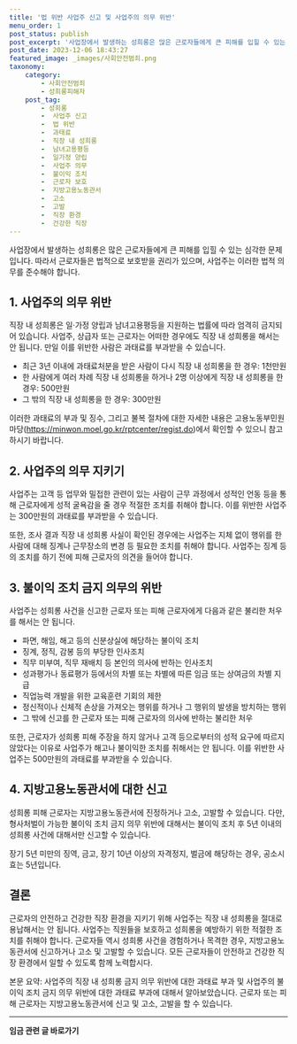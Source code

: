 ```yaml
---
title: '법 위반 사업주 신고 및 사업주의 의무 위반'
menu_order: 1
post_status: publish
post_excerpt: '사업장에서 발생하는 성희롱은 많은 근로자들에게 큰 피해를 입힐 수 있는 심각한 문제입니다. 따라서 근로자들은 법적으로 보호받을 권리가 있으며, 사업주는 이러한 법적 의무를 준수해야 합니다.'
post_date: 2023-12-06 18:43:27
featured_image: _images/사회안전범죄.png
taxonomy:
    category:
        - 사회안전범죄
        - 성희롱피해자
    post_tag:
        - 성희롱
        -  사업주 신고
        -  법 위반
        -  과태료
        -  직장 내 성희롱
        -  남녀고용평등
        -  일가정 양립
        -  사업주 의무
        -  불이익 조치
        -  근로자 보호
        -  지방고용노동관서
        -  고소
        -  고발
        -  직장 환경
        -  건강한 직장
---
```



사업장에서 발생하는 성희롱은 많은 근로자들에게 큰 피해를 입힐 수 있는 심각한 문제입니다. 따라서 근로자들은 법적으로 보호받을 권리가 있으며, 사업주는 이러한 법적 의무를 준수해야 합니다.

## 1. 사업주의 의무 위반

직장 내 성희롱은 일·가정 양립과 남녀고용평등을 지원하는 법률에 따라 엄격히 금지되어 있습니다. 사업주, 상급자 또는 근로자는 어떠한 경우에도 직장 내 성희롱을 해서는 안 됩니다. 만일 이를 위반한 사람은 과태료를 부과받을 수 있습니다.

- 최근 3년 이내에 과태료처분을 받은 사람이 다시 직장 내 성희롱을 한 경우: 1천만원
- 한 사람에게 여러 차례 직장 내 성희롱을 하거나 2명 이상에게 직장 내 성희롱을 한 경우: 500만원
- 그 밖의 직장 내 성희롱을 한 경우: 300만원

이러한 과태료의 부과 및 징수, 그리고 불복 절차에 대한 자세한 내용은 고용노동부민원마당(https://minwon.moel.go.kr/rptcenter/regist.do)에서 확인할 수 있으니 참고하시기 바랍니다.

## 2. 사업주의 의무 지키기

사업주는 고객 등 업무와 밀접한 관련이 있는 사람이 근무 과정에서 성적인 언동 등을 통해 근로자에게 성적 굴욕감을 줄 경우 적절한 조치를 취해야 합니다. 이를 위반한 사업주는 300만원의 과태료를 부과받을 수 있습니다.

또한, 조사 결과 직장 내 성희롱 사실이 확인된 경우에는 사업주는 지체 없이 행위를 한 사람에 대해 징계나 근무장소의 변경 등 필요한 조치를 취해야 합니다. 사업주는 징계 등의 조치를 하기 전에 피해 근로자의 의견을 들어야 합니다.

## 3. 불이익 조치 금지 의무의 위반

사업주는 성희롱 사건을 신고한 근로자 또는 피해 근로자에게 다음과 같은 불리한 처우를 해서는 안 됩니다.

- 파면, 해임, 해고 등의 신분상실에 해당하는 불이익 조치
- 징계, 정직, 감봉 등의 부당한 인사조치
- 직무 미부여, 직무 재배치 등 본인의 의사에 반하는 인사조치
- 성과평가나 동료평가 등에서의 차별 또는 차별에 따른 임금 또는 상여금의 차별 지급
- 직업능력 개발을 위한 교육훈련 기회의 제한
- 정신적이나 신체적 손상을 가져오는 행위를 하거나 그 행위의 발생을 방치하는 행위
- 그 밖에 신고를 한 근로자 또는 피해 근로자의 의사에 반하는 불리한 처우

또한, 근로자가 성희롱 피해 주장을 하지 않거나 고객 등으로부터의 성적 요구에 따르지 않았다는 이유로 사업주가 해고나 불이익한 조치를 취해서는 안 됩니다. 이를 위반한 사업주는 500만원의 과태료를 부과받을 수 있습니다.

## 4. 지방고용노동관서에 대한 신고

성희롱 피해 근로자는 지방고용노동관서에 진정하거나 고소, 고발할 수 있습니다. 다만, 형사처벌이 가능한 불이익 조치 금지 의무 위반에 대해서는 불이익 조치 후 5년 이내의 성희롱 사건에 대해서만 신고할 수 있습니다.

장기 5년 미만의 징역, 금고, 장기 10년 이상의 자격정지, 벌금에 해당하는 경우, 공소시효는 5년입니다.

## 결론

근로자의 안전하고 건강한 직장 환경을 지키기 위해 사업주는 직장 내 성희롱을 절대로 용납해서는 안 됩니다. 사업주는 직원들을 보호하고 성희롱을 예방하기 위한 적절한 조치를 취해야 합니다. 근로자들 역시 성희롱 사건을 경험하거나 목격한 경우, 지방고용노동관서에 신고하거나 고소 및 고발할 수 있습니다. 모든 근로자들이 안전하고 건강한 직장 환경에서 일할 수 있도록 함께 노력합시다.

본문 요약: 사업주의 직장 내 성희롱 금지 의무 위반에 대한 과태료 부과 및 사업주의 불이익 조치 금지 의무 위반에 대한 과태료 부과에 대해서 알아보았습니다. 근로자 또는 피해 근로자는 지방고용노동관서에 신고 및 고소, 고발을 할 수 있습니다.


<!-- wp:separator -->
<hr class="wp-block-separator has-alpha-channel-opacity"/>
<!-- /wp:separator -->

<!-- wp:group {"backgroundColor":"base","layout":{"type":"constrained"}} -->
<div class="wp-block-group has-base-background-color has-background"><!-- wp:paragraph {"align":"center","fontSize":"medium"} -->
<p class="has-text-align-center has-large-font-size"><strong>임금 관련 글 바로가기</strong></p>
<!-- /wp:paragraph -->


<!-- wp:latest-posts
{"categories":[{"id":11225,"count":19,"description":"","link":"https://uknowlaw.com/category/%ec%9e%84%ea%b8%88/","name":"임금","slug":"임금","taxonomy":"category","parent":0,"meta":[],"_links":{"self":[{"href":"https://uknowlaw.com/wp-json/wp/v2/categories/11225"}],"collection":[{"href":"https://uknowlaw.com/wp-json/wp/v2/categories"}],"about":[{"href":"https://uknowlaw.com/wp-json/wp/v2/taxonomies/category"}],"wp:post_type":[{"href":"https://uknowlaw.com/wp-json/wp/v2/posts?categories=11225"}],"curies":[{"name":"wp","href":"https://api.w.org/{rel}","templated":true}]}}],"postsToShow":100,"excerptLength":28,"postLayout":"grid","columns":2,"featuredImageAlign":"left","featuredImageSizeSlug":"large","fontSize":"small"} /--></div>
<!-- /wp:group -->